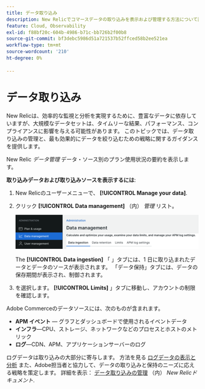 ```yaml
---
title: データ取り込み
description: New Relicでコマースデータの取り込みを表示および管理する方法について説明します。
feature: Cloud, Observability
exl-id: f88bf20c-604b-4986-b71c-bb726b2f00b8
source-git-commit: bf3debc5986d51a721537b52ffced58b2ee521ea
workflow-type: tm+mt
source-wordcount: '210'
ht-degree: 0%

---
```


# データ取り込み

New Relicは、効率的な監視と分析を実現するために、豊富なデータに依存していますが、大規模なデータセットは、タイムリーな結果、パフォーマンス、コンプライアンスに影響を与える可能性があります。 このトピックでは、データ取り込みの管理と、最も効果的にデータを絞り込むための戦略に関するガイダンスを提供します。

New Relic _データ管理_ データ・ソース別のプラン使用状況の要約を表示します。

**取り込みデータおよび取り込みソースを表示するには**:

1. New Relicのユーザーメニューで、 **[!UICONTROL Manage your data]**.
1. クリック **[!UICONTROL Data management]** （内） _管理_ リスト。

   ![データ管理](../../assets/new-relic/data-ingestion.png)

   The **[!UICONTROL Data ingestion]** 「 」タブには、1 日に取り込まれたデータとデータのソースが表示されます。
「データ保持」タブには、データの保存期間が表示され、制御されます。

1. を選択します。 **[!UICONTROL Limits]** 」タブに移動し、アカウントの制限を確認します。

Adobe Commerceのデータソースには、次のものが含まれます。

- **APM イベント** — グラフとダッシュボードで使用されるイベントデータ
- **インフラ**—CPU、ストレージ、ネットワークなどのプロセスとホストのメトリック
- **ログ**—CDN、APM、アプリケーションサーバーのログ

ログデータは取り込みの大部分に寄与します。 方法を見る [ログデータの表示と分析](log-management.md#view-and-analyze-log-data) また、Adobe担当者と協力して、データの取り込みと保持のニーズに応える戦略を策定します。 詳細を表示： [データ取り込みの管理](https://docs.newrelic.com/docs/data-apis/manage-data/manage-data-coming-new-relic/) （内） _New Relicドキュメント_.
